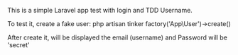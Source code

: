 This is a simple Laravel app test with login and TDD Username.

To test it, create a fake user:
php artisan tinker
factory('App\User')->create()

After create it, will be displayed the email (username) and Password will be 'secret'
